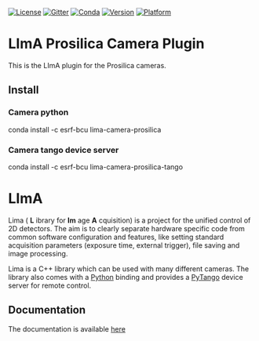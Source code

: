 [![License](https://img.shields.io/github/license/esrf-bliss/lima.svg?style=flat)](https://opensource.org/licenses/GPL-3.0)
[![Gitter](https://img.shields.io/gitter/room/esrf-bliss/lima.svg?style=flat)](https://gitter.im/esrf-bliss/LImA)
[![Conda](https://img.shields.io/conda/dn/esrf-bcu/lima-camera-prosilica.svg?style=flat)](https://anaconda.org/esrf-bcu)
[![Version](https://img.shields.io/conda/vn/esrf-bcu/lima-camera-prosilica.svg?style=flat)](https://anaconda.org/esrf-bcu)
[![Platform](https://img.shields.io/conda/pn/esrf-bcu/lima-camera-prosilica.svg?style=flat)](https://anaconda.org/esrf-bcu)

# LImA Prosilica Camera Plugin

This is the LImA plugin for the Prosilica cameras.

## Install

### Camera python

conda install -c esrf-bcu lima-camera-prosilica

### Camera tango device server

conda install -c esrf-bcu lima-camera-prosilica-tango

# LImA

Lima ( **L** ibrary for **Im** age **A** cquisition) is a project for the unified control of 2D detectors. The aim is to clearly separate hardware specific code from common software configuration and features, like setting standard acquisition parameters (exposure time, external trigger), file saving and image processing.

Lima is a C++ library which can be used with many different cameras. The library also comes with a [Python](http://python.org) binding and provides a [PyTango](http://pytango.readthedocs.io/en/stable/) device server for remote control.

## Documentation

The documentation is available [here](https://lima1.readthedocs.io/)

